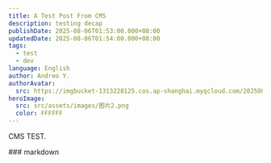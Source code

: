 ```yaml
---
title: A Test Post From CMS
description: testing decap
publishDate: 2025-08-06T01:53:00.000+08:00
updatedDate: 2025-08-06T01:54:00.000+08:00
tags:
  - test
  - dev
language: English
author: Andreo Y.
authorAvatar:
  src: https://imgbucket-1313228125.cos.ap-shanghai.myqcloud.com/20250804004505453.jpg?imageSlim
heroImage:
  src: src/assets/images/图片2.png
  color: FFFFFF
---
```

CMS TEST.

\### markdown
